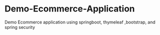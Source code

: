 # Demo-Ecommerce-Application
Demo Ecommerce application using springboot, thymeleaf ,bootstrap, and spring security 

